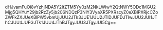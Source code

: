 dHJvamFuOi8vYzhjNDA5Y2ItZTM5Yy0zM2NkLWIwY2QtNWY5ODc1MGU2Mjg5QHYuY29jb2RzZy5jb206NDQzP3NlY3VyaXR5PXRscyZ0eXBlPXRjcCZoZWFkZXJUeXBlPW5vbmUjJUU2JTk3JUE1JUU2JTlDJUFDJTIwJUU2JUI1JThCJUU4JUFGJTk1JUU4JThBJTgyJUU3JTgyJUI5Cg==

